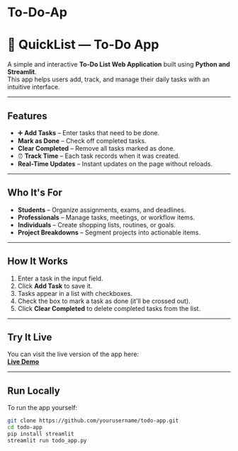 # To-Do-Ap

# 📝 QuickList — To-Do App

A simple and interactive **To-Do List Web Application** built using **Python and Streamlit**.  
This app helps users add, track, and manage their daily tasks with an intuitive interface.

---

##  Features
- ➕ **Add Tasks** – Enter tasks that need to be done.
-  **Mark as Done** – Check off completed tasks.
-  **Clear Completed** – Remove all tasks marked as done.
- ⏰ **Track Time** – Each task records when it was created.
-  **Real-Time Updates** – Instant updates on the page without reloads.

---

##  Who It's For
-  **Students** – Organize assignments, exams, and deadlines.
-  **Professionals** – Manage tasks, meetings, or workflow items.
-  **Individuals** – Create shopping lists, routines, or goals.
-  **Project Breakdowns** – Segment projects into actionable items.

---

##  How It Works
1. Enter a task in the input field.  
2. Click **Add Task** to save it.  
3. Tasks appear in a list with checkboxes.  
4. Check the box to mark a task as done (it'll be crossed out).  
5. Click **Clear Completed** to delete completed tasks from the list.

---

##  Try It Live
You can visit the live version of the app here:  
**[Live Demo](https://to-do-ap-hjekiekzucdc3sjagxbegv.streamlit.app/)**  

---

##  Run Locally
To run the app yourself:

```bash
git clone https://github.com/yourusername/todo-app.git
cd todo-app
pip install streamlit
streamlit run todo_app.py




